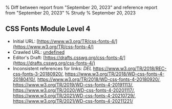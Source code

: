 % Diff between report from "September 20, 2023" and reference report from "September 20, 2023"
% Strudy
% September 20, 2023

## CSS Fonts Module Level 4

- Initial URL: [https://www.w3.org/TR/css-fonts-4/](https://www.w3.org/TR/css-fonts-4/)
- Crawled URL: [undefined](undefined)
- Editor's Draft: [https://drafts.csswg.org/css-fonts-4/](https://drafts.csswg.org/css-fonts-4/)
- Inconsistent references for links: *DEL* https://www.w3.org/TR/2018/REC-css-fonts-3-20180920/, https://www.w3.org/TR/2018/WD-css-fonts-4-20180410/, https://www.w3.org/TR/2018/WD-css-fonts-4-20180920/, https://www.w3.org/TR/2019/WD-css-fonts-4-20191113/, https://www.w3.org/TR/2020/WD-css-fonts-4-20201117/, https://www.w3.org/TR/2021/WD-css-fonts-4-20210729/, https://www.w3.org/TR/2021/WD-css-fonts-4-20211221/



